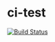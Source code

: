 # ci-test

[![Build Status]( https://img.shields.io/appveyor/ci/Mousavi310/ci-test/master.svg)](https://ci.appveyor.com/project/Mousavi310/ci-test)

